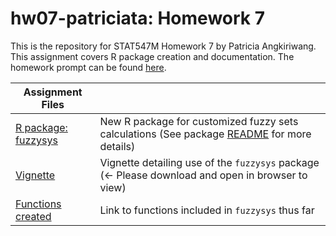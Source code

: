 # hw07-patriciata: Homework 7

This is the repository for STAT547M Homework 7 by Patricia Angkiriwang.
This assignment covers R package creation and documentation. The homework prompt can be found [here](http://stat545.com/Classroom/assignments/hw07/hw07.html).

|  Assignment Files  |         |
|--------------------|-----------|
| [R package: fuzzysys](https://github.com/STAT545-UBC-students/hw07-patriciata/tree/master/fuzzysys)| New R package for customized fuzzy sets calculations (See package [README](https://github.com/STAT545-UBC-students/hw07-patriciata/blob/master/fuzzysys/README.md) for more details)|
| [Vignette](https://github.com/STAT545-UBC-students/hw07-patriciata/blob/master/fuzzysys/inst/doc/using_fuzzysys.html)| Vignette detailing use of the `fuzzysys` package (<- Please download and open in browser to view)|
| [Functions created](https://github.com/STAT545-UBC-students/hw07-patriciata/blob/master/fuzzysys/R/fuzzy_operators.R) | Link to functions included in `fuzzysys` thus far |
